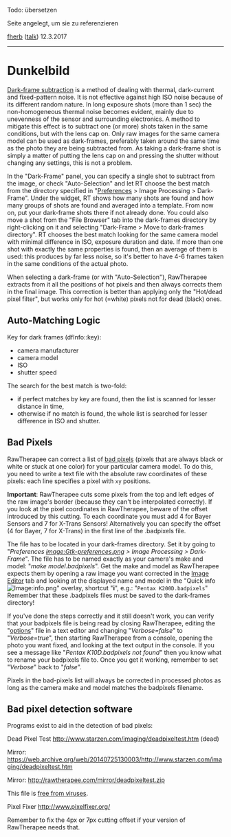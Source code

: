 Todo: übersetzen

Seite angelegt, um sie zu referenzieren

[fherb](User:Fherb "wikilink") ([talk](User_talk:Fherb "wikilink"))
12.3.2017

------------------------------------------------------------------------

# Dunkelbild

[Dark-frame
subtraction](https://en.wikipedia.org/wiki/Dark-frame_subtraction) is a
method of dealing with thermal, dark-current and fixed-pattern noise. It
is not effective against high ISO noise because of its different random
nature. In long exposure shots (more than 1 sec) the non-homogeneous
thermal noise becomes evident, mainly due to unevenness of the sensor
and surrounding electronics. A method to mitigate this effect is to
subtract one (or more) shots taken in the same conditions, but with the
lens cap on. Only raw images for the same camera model can be used as
dark-frames, preferably taken around the same time as the photo they are
being subtracted from. As taking a dark-frame shot is simply a matter of
putting the lens cap on and pressing the shutter without changing any
settings, this is not a problem.

In the "Dark-Frame" panel, you can specify a single shot to subtract
from the image, or check "Auto-Selection" and let RT choose the best
match from the directory specified in
"[Preferences](Preferences "wikilink") \> Image Processing \>
Dark-Frame". Under the widget, RT shows how many shots are found and how
many groups of shots are found and averaged into a template. From now
on, put your dark-frame shots there if not already done. You could also
move a shot from the "File Browser" tab into the dark-frames directory
by right-clicking on it and selecting "Dark-Frame \> Move to dark-frames
directory". RT chooses the best match looking for the same camera model
with minimal difference in ISO, exposure duration and date. If more than
one shot with exactly the same properties is found, then an average of
them is used: this produces by far less noise, so it's better to have
4-6 frames taken in the same conditions of the actual photo.

When selecting a dark-frame (or with "Auto-Selection"), RawTherapee
extracts from it all the positions of hot pixels and then always
corrects them in the final image. This correction is better than
applying only the "Hot/dead pixel filter", but works only for hot
(=white) pixels not for dead (black) ones.

## Auto-Matching Logic

Key for dark frames (dfInfo::key):

- camera manufacturer
- camera model
- ISO
- shutter speed

The search for the best match is two-fold:

- if perfect matches by key are found, then the list is scanned for
  lesser distance in time,
- otherwise if no match is found, the whole list is searched for lesser
  difference in ISO and shutter.

## Bad Pixels

RawTherapee can correct a list of [bad
pixels](https://en.wikipedia.org/wiki/Defective_pixel) (pixels that are
always black or white or stuck at one color) for your particular camera
model. To do this, you need to write a text file with the absolute raw
coordinates of these pixels: each line specifies a pixel with
`x`<space>`y`<return> positions.

**Important**: RawTherapee cuts some pixels from the top and left edges
of the raw image's border (because they can't be interpolated
correctly). If you look at the pixel coordinates in RawTherapee, beware
of the offset introduced by this cutting. To each coordinate you must
add 4 for Bayer Sensors and 7 for X-Trans Sensors! Alternatively you can
specify the offset (4 for Bayer, 7 for X-Trans) in the first line of the
.badpixels file.

The file has to be located in your dark-frames directory. Set it by
going to "*Preferences
[image:Gtk-preferences.png](image:Gtk-preferences.png "wikilink") \>
Image Processing \> Dark-Frame*". The file has to be named exactly as
your camera's make and model: "*make model.badpixels*". Get the make and
model as RawTherapee expects them by opening a raw image you want
corrected in the [Image Editor](The_Image_Editor_Tab "wikilink") tab and
looking at the displayed name and model in the "Quick info
![Image:info.png](info.png "Image:info.png")" overlay, shortcut "**i**",
e.g.: "`Pentax K200D.badpixels`"
Remember that these .badpixels files must be saved to the dark-frames
directory!

If you've done the steps correctly and it still doesn't work, you can
verify that your badpixels file is being read by closing RawTherapee,
editing the "[options](File_Paths "wikilink")" file in a text editor and
changing "*Verbose=false*" to "*Verbose=true*", then starting
RawTherapee from a console, opening the photo you want fixed, and
looking at the text output in the console. If you see a message like
"*Pentax K10D.badpixels not found*" then you know what to rename your
badpixels file to. Once you get it working, remember to set "*Verbose*"
back to "*false*".

Pixels in the bad-pixels list will always be corrected in processed
photos as long as the camera make and model matches the badpixels
filename.

## Bad pixel detection software

Programs exist to aid in the detection of bad pixels:

Dead Pixel Test
<http://www.starzen.com/imaging/deadpixeltest.htm> (dead)

Mirror:
<https://web.archive.org/web/20140725130003/http://www.starzen.com/imaging/deadpixeltest.htm>

Mirror: <http://rawtherapee.com/mirror/deadpixeltest.zip>


This file is [free from
viruses](https://www.virustotal.com/en/file/11e7a0db897fd3ad9f3e24c97c73b178cfe9f9d246e3dadfe57113318e2def06/analysis/1421736881/).

Pixel Fixer
<http://www.pixelfixer.org/>

Remember to fix the 4px or 7px cutting offset if your version of
RawTherapee needs that.